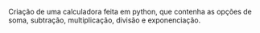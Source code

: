 Criação de uma calculadora feita em python, que contenha as opções de soma, subtração, multiplicação, divisão e exponenciação.
